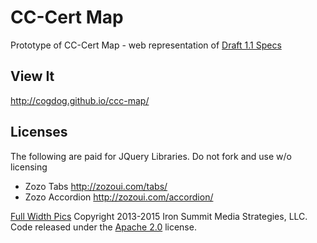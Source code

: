 # CC-Cert Map
Prototype of CC-Cert Map - web representation of <a href="https://docs.google.com/spreadsheets/d/11pnwYCYKJaBGOO-H3DJSzgEBh_xlSufKYcGT_WxN_LQ/edit#gid=0">Draft 1.1 Specs</a> 

## View It
http://cogdog.github.io/ccc-map/


## Licenses
The following are paid for JQuery Libraries. Do not fork and use w/o licensing

* Zozo Tabs http://zozoui.com/tabs/
* Zozo Accordion http://zozoui.com/accordion/

[Full Width Pics](http://startbootstrap.com/template-overviews/full-width-pics/) Copyright 2013-2015 Iron Summit Media Strategies, LLC. Code released under the [Apache 2.0](https://github.com/IronSummitMedia/startbootstrap-full-width-pics/blob/gh-pages/LICENSE) license.
